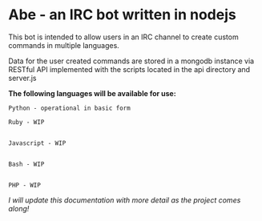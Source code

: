 Abe - an IRC bot written in nodejs
==================================

This bot is intended to allow users in an IRC channel to create custom commands in multiple languages.

Data for the user created commands are stored in a mongodb instance via RESTful API implemented with the scripts located in the api directory and server.js

**The following languages will be available for use:**
```
Python - operational in basic form

Ruby - WIP


Javascript - WIP


Bash - WIP


PHP - WIP

```

*I will update this documentation with more detail as the project comes along!*
